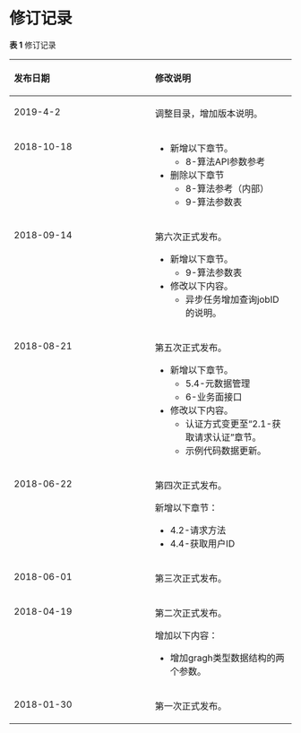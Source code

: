# 修订记录<a name="ges_03_0041"></a>

**表 1**  修订记录

<a name="table8433118346"></a>
<table><thead align="left"><tr id="row5580473118346"><th class="cellrowborder" valign="top" width="50%" id="mcps1.2.3.1.1"><p id="p41752897183423"><a name="p41752897183423"></a><a name="p41752897183423"></a>发布日期</p>
</th>
<th class="cellrowborder" valign="top" width="50%" id="mcps1.2.3.1.2"><p id="p26541482183423"><a name="p26541482183423"></a><a name="p26541482183423"></a>修改说明</p>
</th>
</tr>
</thead>
<tbody><tr id="row18945165718565"><td class="cellrowborder" valign="top" width="50%" headers="mcps1.2.3.1.1 "><p id="p4946957145613"><a name="p4946957145613"></a><a name="p4946957145613"></a>2019-4-2</p>
</td>
<td class="cellrowborder" valign="top" width="50%" headers="mcps1.2.3.1.2 "><p id="p1358414404019"><a name="p1358414404019"></a><a name="p1358414404019"></a>调整目录，增加版本说明。</p>
</td>
</tr>
<tr id="row26601910256"><td class="cellrowborder" valign="top" width="50%" headers="mcps1.2.3.1.1 "><p id="p1966099122517"><a name="p1966099122517"></a><a name="p1966099122517"></a>2018-10-18</p>
</td>
<td class="cellrowborder" valign="top" width="50%" headers="mcps1.2.3.1.2 "><a name="ul7100236142516"></a><a name="ul7100236142516"></a><ul id="ul7100236142516"><li>新增以下章节。<a name="ul17100183617252"></a><a name="ul17100183617252"></a><ul id="ul17100183617252"><li>8-算法API参数参考</li></ul>
</li><li>删除以下章节<a name="ul88943715816"></a><a name="ul88943715816"></a><ul id="ul88943715816"><li>8-算法参考（内部）</li><li>9-算法参数表</li></ul>
</li></ul>
</td>
</tr>
<tr id="row1344835235714"><td class="cellrowborder" valign="top" width="50%" headers="mcps1.2.3.1.1 "><p id="p15449185245711"><a name="p15449185245711"></a><a name="p15449185245711"></a>2018-09-14</p>
</td>
<td class="cellrowborder" valign="top" width="50%" headers="mcps1.2.3.1.2 "><p id="p94491352175712"><a name="p94491352175712"></a><a name="p94491352175712"></a>第六次正式发布。</p>
<a name="ul7749142312589"></a><a name="ul7749142312589"></a><ul id="ul7749142312589"><li>新增以下章节。<a name="ul1421612912586"></a><a name="ul1421612912586"></a><ul id="ul1421612912586"><li>9-算法参数表</li></ul>
</li><li>修改以下内容。<a name="ul15341110145914"></a><a name="ul15341110145914"></a><ul id="ul15341110145914"><li>异步任务增加查询jobID的说明。</li></ul>
</li></ul>
</td>
</tr>
<tr id="row22877369193816"><td class="cellrowborder" valign="top" width="50%" headers="mcps1.2.3.1.1 "><p id="p41127573193816"><a name="p41127573193816"></a><a name="p41127573193816"></a>2018-08-21</p>
</td>
<td class="cellrowborder" valign="top" width="50%" headers="mcps1.2.3.1.2 "><p id="p42999142193816"><a name="p42999142193816"></a><a name="p42999142193816"></a>第五次正式发布。</p>
<a name="ul2002518320143"></a><a name="ul2002518320143"></a><ul id="ul2002518320143"><li>新增以下章节。<a name="ul36794282201535"></a><a name="ul36794282201535"></a><ul id="ul36794282201535"><li>5.4-元数据管理</li><li>6-业务面接口</li></ul>
</li><li>修改以下内容。<a name="ul6029340201819"></a><a name="ul6029340201819"></a><ul id="ul6029340201819"><li>认证方式变更至“2.1-获取请求认证”章节。</li><li>示例代码数据更新。</li></ul>
</li></ul>
</td>
</tr>
<tr id="row2966773117632"><td class="cellrowborder" valign="top" width="50%" headers="mcps1.2.3.1.1 "><p id="p6568299317632"><a name="p6568299317632"></a><a name="p6568299317632"></a>2018-06-22</p>
</td>
<td class="cellrowborder" valign="top" width="50%" headers="mcps1.2.3.1.2 "><p id="p1872220517632"><a name="p1872220517632"></a><a name="p1872220517632"></a>第四次正式发布。</p>
<p id="p15811397171457"><a name="p15811397171457"></a><a name="p15811397171457"></a>新增以下章节：</p>
<a name="ul6137579715149"></a><a name="ul6137579715149"></a><ul id="ul6137579715149"><li>4.2-请求方法</li><li>4.4-获取用户ID</li></ul>
</td>
</tr>
<tr id="row48952678191242"><td class="cellrowborder" valign="top" width="50%" headers="mcps1.2.3.1.1 "><p id="p5743962191242"><a name="p5743962191242"></a><a name="p5743962191242"></a>2018-06-01</p>
</td>
<td class="cellrowborder" valign="top" width="50%" headers="mcps1.2.3.1.2 "><p id="p62607771191242"><a name="p62607771191242"></a><a name="p62607771191242"></a>第三次正式发布。</p>
</td>
</tr>
<tr id="row53244219183728"><td class="cellrowborder" valign="top" width="50%" headers="mcps1.2.3.1.1 "><p id="p17814515183728"><a name="p17814515183728"></a><a name="p17814515183728"></a>2018-04-19</p>
</td>
<td class="cellrowborder" valign="top" width="50%" headers="mcps1.2.3.1.2 "><p id="p33689595183728"><a name="p33689595183728"></a><a name="p33689595183728"></a>第二次正式发布。</p>
<p id="p4615936184232"><a name="p4615936184232"></a><a name="p4615936184232"></a>增加以下内容：</p>
<a name="ul60465830185030"></a><a name="ul60465830185030"></a><ul id="ul60465830185030"><li>增加gragh类型数据结构的两个参数。</li></ul>
</td>
</tr>
<tr id="row3910020418346"><td class="cellrowborder" valign="top" width="50%" headers="mcps1.2.3.1.1 "><p id="p58273274183423"><a name="p58273274183423"></a><a name="p58273274183423"></a>2018-01-30</p>
</td>
<td class="cellrowborder" valign="top" width="50%" headers="mcps1.2.3.1.2 "><p id="p22514736183423"><a name="p22514736183423"></a><a name="p22514736183423"></a>第一次正式发布。</p>
</td>
</tr>
</tbody>
</table>

